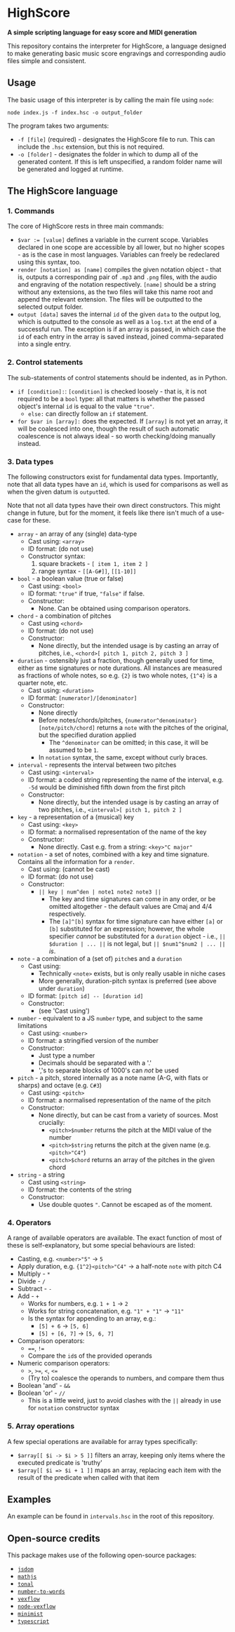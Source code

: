 # HighScore

**A simple scripting language for easy score and MIDI generation**

This repository contains the interpreter for HighScore, a language
designed to make generating basic music score engravings and
corresponding audio files simple and consistent.

## Usage

The basic usage of this interpreter is by calling the main file
using `node`:

```
node index.js -f index.hsc -o output_folder
```

The program takes two arguments:

 - `-f [file]` (required) - designates the HighScore file to run. 
This can include the `.hsc` extension, but this is not required.
 - `-o [folder]` - designates the folder in which to dump all of
the generated content. If this is left unspecified, a random folder
name will be generated and logged at runtime.

## The HighScore language

### 1. Commands

The core of HighScore rests in three main commands:

 - `$var := [value]` defines a variable in the current scope. Variables
declared in one scope are accessible by all lower, but no higher scopes -
as is the case in most languages. Variables can freely be redeclared using
this syntax, too.
 - `render [notation] as [name]` compiles the given notation object -
that is, outputs a corresponding pair of `.mp3` and `.png` files, with
the audio and engraving of the notation respectively. `[name]` should
be a string without any extensions, as the two files will take this name
root and append the relevant extension. The files will be outputted to
the selected output folder.
 - `output [data]` saves the internal `id` of the given `data` to the output
log, which is outputted to the console as well as a `log.txt` at the end
of a successful run. The exception is if an array is passed, in which case
the `id` of each entry in the array is saved instead, joined 
comma-separated into a single entry.

### 2. Control statements

The sub-statements of control statements should be indented, as in Python.

 - `if [condition]:`: `[condition]` is checked loosely - that is, it is
not required to be a `bool` type: all that matters is whether the passed
object's internal `id` is equal to the value `"true"`.
   - `else:` can directly follow an `if` statement.
 - `for $var in [array]:` does the expected. If `[array]` is not yet an
array, it will be coalesced into one, though the result of such automatic
coalescence is not always ideal - so worth checking/doing manually instead.

### 3. Data types

The following constructors exist for fundamental data types. Importantly,
note that all data types have an `id`, which is used for comparisons as well
as when the given datum is `output`ted.

Note that not all data types have their own direct constructors. This might 
change in future, but for the moment, it feels like there isn't much of a 
use-case for these.

 - `array` - an array of any (single) data-type
   - Cast using: `<array>`
   - ID format: (do not use)
   - Constructor syntax:
     1. square brackets - `[ item 1, item 2 ]`
     2. range syntax - `[[A-G#]]`, `[[1-10]]`
 - `bool` - a boolean value (true or false)
   - Cast using: `<bool>`
   - ID format: `"true"` if true, `"false"` if false.
   - Constructor:
     - None. Can be obtained using comparison operators.
 - `chord` - a combination of pitches
   - Cast using `<chord>`
   - ID format: (do not use)
   - Constructor:
     - None directly, but the intended usage is by casting an array
of pitches, i.e., `<chord>[ pitch 1, pitch 2, pitch 3 ]`
 - `duration` - ostensibly just a fraction, though generally used for time,
either as time signatures or note durations. All instances are measured as
fractions of whole notes, so e.g. `{2}` is two whole notes, `{1^4}` is a
quarter note, etc.
   - Cast using: `<duration>`
   - ID format: `[numerator]/[denominator]`
   - Constructor:
     - None directly
     - Before notes/chords/pitches, 
`{numerator^denominator}[note/pitch/chord]` returns a `note` with the pitches
of the original, but the specified duration applied
       - The `^denominator` can be omitted; in this case, it will be assumed
to be `1`.
     - In `notation` syntax, the same, except without curly braces.
 - `interval` - represents the interval between two pitches
   - Cast using: `<interval>`
   - ID format: a coded string representing the name of the interval, e.g. 
`-5d` would be diminished fifth down from the first pitch
   - Constructor:
     - None directly, but the intended usage is by casting an array of two
pitches, i.e., `<interval>[ pitch 1, pitch 2 ]`
 - `key` - a representation of a (musical) key
   - Cast using: `<key>`
   - ID format: a normalised representation of the name of the key
   - Constructor:
     - None directly. Cast e.g. from a string: `<key>"C major"`
 - `notation` - a set of notes, combined with a key and time signature. Contains
all the information for a `render`.
   - Cast using: (cannot be cast)
   - ID format: (do not use)
   - Constructor:
     - `|| key | num^den | note1 note2 note3 ||`
       - The key and time signatures can come in any order, or be omitted
altogether - the default values are Cmaj and 4/4 respectively.
       - The `[a]^[b]` syntax for time signature can have either `[a]` or `[b]`
substituted for an expression; however, the whole specifier _cannot_ be substituted
for a `duration` object - i.e., `|| $duration | ... ||` is not legal, but
`|| $num1^$num2 | ... ||` _is_.
 - `note` - a combination of a (set of) `pitch`es and a `duration`
   - Cast using:
     - Technically `<note>` exists, but is only really usable in niche cases
     - More generally, duration-pitch syntax is preferred (see above under
`duration`)
   - ID format: `[pitch id] -- [duration id]`
   - Constructor:
     - (see 'Cast using')
 - `number` - equivalent to a JS `number` type, and subject to the same limitations
   - Cast using: `<number>`
   - ID format: a stringified version of the number
   - Constructor:
     - Just type a number
     - Decimals should be separated with a '.'
     - ','s to separate blocks of 1000's can _not_ be used
 - `pitch` - a pitch, stored internally as a note name (A-G, with flats or sharps)
and octave (e.g. `C#3`)
   - Cast using: `<pitch>`
   - ID format: a normalised representation of the name of the pitch
   - Constructor:
     - None directly, but can be cast from a variety of sources. Most crucially:
       - `<pitch>$number` returns the pitch at the MIDI value of the number
       - `<pitch>$string` returns the pitch at the given name (e.g. `<pitch>"C4"`)
       - `<pitch>$chord` returns an array of the pitches in the given chord
 - `string` - a string
   - Cast using `<string>`
   - ID format: the contents of the string
   - Constructor:
     - Use double quotes `"`. Cannot be escaped as of the moment.

### 4. Operators

A range of available operators are available. The exact function of most of these
is self-explanatory, but some special behaviours are listed:

 - Casting, e.g. `<number>"5"` -> `5`
 - Apply duration, e.g. `{1^2}<pitch>"C4"` -> a half-note `note` with pitch C4
 - Multiply - `*`
 - Divide - `/`
 - Subtract - `-`
 - Add - `+`
   - Works for numbers, e.g. `1 + 1` -> `2`
   - Works for string concatenation, e.g. `"1" + "1"` -> `"11"`
   - Is the syntax for appending to an array, e.g.:
     - `[5] + 6` -> `[5, 6]`
     - `[5] + [6, 7]` -> `[5, 6, 7]`
 - Comparison operators:
   - `==`, `!=`
   - Compare the `id`s of the provided operands
 - Numeric comparison operators:
   - `>`, `>=`, `<`, `<=`
   - (Try to) coalesce the operands to numbers, and compare them thus
 - Boolean 'and' - `&&`
 - Boolean 'or' - `//`
   - This is a little weird, just to avoid clashes with the `||` already in use
for `notation` constructor syntax

### 5. Array operations

A few special operations are available for array types specifically:

 - `$array[[ $i -> $i > 5 ]]` filters an array, keeping only items where the executed predicate
is 'truthy'
 - `$array[[ $i => $i + 1 ]]` maps an array, replacing each item with the result of the predicate
when called with that item

## Examples

An example can be found in `intervals.hsc` in the root of this repository.

## Open-source credits

This package makes use of the following open-source packages:

 - [`jsdom`](https://www.npmjs.com/package/jsdom)
 - [`mathjs`](https://www.npmjs.com/package/mathjs)
 - [`tonal`](https://www.npmjs.com/package/tonal)
 - [`number-to-words`](https://www.npmjs.com/package/number-to-words)
 - [`vexflow`](https://www.npmjs.com/package/vexflow)
 - [`node-vexflow`](https://www.npmjs.com/package/node-vexflow)
 - [`minimist`](https://www.npmjs.com/package/minimist)
 - [`typescript`](https://www.npmjs.com/package/typescript)
